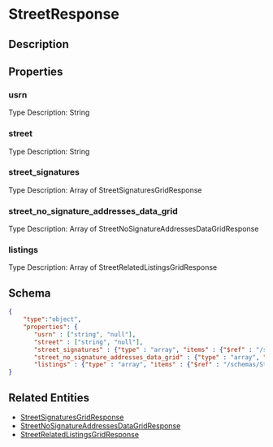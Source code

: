 # StreetResponse
## Description

## Properties
### usrn


Type Description: String
### street


Type Description: String
### street_signatures


Type Description: Array of StreetSignaturesGridResponse
### street_no_signature_addresses_data_grid


Type Description: Array of StreetNoSignatureAddressesDataGridResponse
### listings


Type Description: Array of StreetRelatedListingsGridResponse

## Schema
```json
{
    "type":"object",
    "properties": {
       "usrn" : ["string", "null"],
       "street" : ["string", "null"],
       "street_signatures" : {"type" : "array", "items" : {"$ref" : "/schemas/StreetSignaturesGrid"},
       "street_no_signature_addresses_data_grid" : {"type" : "array", "items" : {"$ref" : "/schemas/StreetNoSignatureAddressesDataGrid"},
       "listings" : {"type" : "array", "items" : {"$ref" : "/schemas/StreetRelatedListingsGrid"}
}
```

## Related Entities
- [StreetSignaturesGridResponse](StreetSignaturesGridResponse.md)
- [StreetNoSignatureAddressesDataGridResponse](StreetNoSignatureAddressesDataGridResponse.md)
- [StreetRelatedListingsGridResponse](StreetRelatedListingsGridResponse.md)

